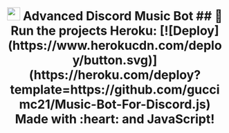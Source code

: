 <h1 align="center"><img src="./assets/Music.gif" width="30px"> Advanced Discord Music Bot 
## 💨 Run the projects
Heroku: [![Deploy](https://www.herokucdn.com/deploy/button.svg)](https://heroku.com/deploy?template=https://github.com/guccimc21/Music-Bot-For-Discord.js)
Made with :heart: and JavaScript!
